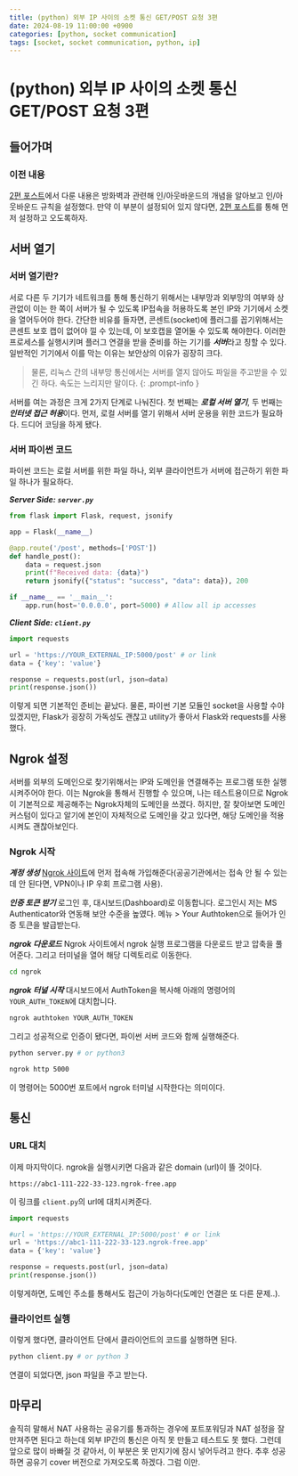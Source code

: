 ```yaml
---
title: (python) 외부 IP 사이의 소켓 통신 GET/POST 요청 3편
date: 2024-08-19 11:00:00 +0900
categories: [python, socket communication]
tags: [socket, socket communication, python, ip]
---
```

# (python) 외부 IP 사이의 소켓 통신 GET/POST 요청 3편

## 들어가며

### 이전 내용

[2편 포스트](../external-socket-comm-2/)에서 다룬 내용은 방화벽과 관련해 인/아웃바운드의 개념을 알아보고 인/아웃바운드 규칙을 설정했다. 만약 이 부분이 설정되어 있지 않다면, [2편 포스트](../external-socket-comm-2/)를 통해 먼저 설정하고 오도록하자.

## 서버 열기

### 서버 열기란?
서로 다른 두 기기가 네트워크를 통해 통신하기 위해서는 내부망과 외부망의 여부와 상관없이 이는 한 쪽이 서버가 될 수 있도록 IP접속을 허용하도록 본인 IP와 기기에서 소켓을 열어두어야 한다. 간단한 비유를 들자면, 콘센트(socket)에 플러그를 꼽기위해서는 콘센트 보호 캡이 없어야 낄 수 있는데, 이 보호캡을 열어둘 수 있도록 해야한다. 이러한 프로세스를 실행시키며 플러그 연결을 받을 준비를 하는 기기를 ***서버***라고 칭할 수 있다. 일반적인 기기에서 이를 막는 이유는 보안상의 이유가 굉장히 크다. 
> 물론, 리눅스 간의 내부망 통신에서는 서버를 열지 않아도 파일을 주고받을 수 있긴 하다. 속도는 느리지만 말이다.
{: .prompt-info }

서버를 여는 과정은 크게 2가지 단계로 나눠진다. 첫 번째는 ***로컬 서버 열기***, 두 번째는 ***인터넷 접근 허용***이다. 먼저, 로컬 서버를 열기 위해서 서버 운용을 위한 코드가 필요하다. 드디어 코딩을 하게 됐다. 

### 서버 파이썬 코드

파이썬 코드는 로컬 서버를 위한 파일 하나, 외부 클라이언트가 서버에 접근하기 위한 파일 하나가 필요하다. 

***Server Side: `server.py`*** 
```python
from flask import Flask, request, jsonify

app = Flask(__name__)

@app.route('/post', methods=['POST'])
def handle_post():
    data = request.json
    print(f"Received data: {data}")
    return jsonify({"status": "success", "data": data}), 200

if __name__ == '__main__':
    app.run(host='0.0.0.0', port=5000) # Allow all ip accesses
```

***Client Side: `client.py`*** 
```python
import requests

url = 'https://YOUR_EXTERNAL_IP:5000/post' # or link
data = {'key': 'value'}

response = requests.post(url, json=data)
print(response.json())
```
이렇게 되면 기본적인 준비는 끝났다. 물론, 파이썬 기본 모듈인 socket을 사용할 수야 있겠지만, Flask가 굉장히 가독성도 괜찮고 utility가 좋아서 Flask와 requests를 사용했다.

## Ngrok 설정
서버를 외부의 도메인으로 찾기위해서는 IP와 도메인을 연결해주는 프로그램 또한 실행시켜주어야 한다. 이는 Ngrok을 통해서 진행할 수 있으며, 나는 테스트용이므로 Ngrok이 기본적으로 제공해주는 Ngrok자체의 도메인을 쓰겠다. 하지만, 잘 찾아보면 도메인 커스텀이 있다고 알기에 본인이 자체적으로 도메인을 갖고 있다면, 해당 도메인을 적용시켜도 괜찮아보인다. 

### Ngrok 시작
***계정 생성***
[Ngrok 사이트](https://ngrok.com)에 먼저 접속해 가입해준다(공공기관에서는 접속 안 될 수 있는데 안 된다면, VPN이나 IP 우회 프로그램 사용).  

***인증 토큰 받기***
로그인 후, 대시보드(Dashboard)로 이동합니다. 로그인시 저는 MS Authenticator와 연동해 보안 수준을 높였다.  메뉴 > Your Authtoken으로 들어가 인증 토큰을 발급받는다.

***ngrok 다운로드***
Ngrok 사이트에서 ngrok 실행 프로그램을 다운로드 받고 압축을 풀어준다. 그리고 터미널을 열어 해당 디렉토리로 이동한다.
```bash
cd ngrok
```

***ngrok 터널 시작***
대시보드에서 AuthToken을 복사해 아래의 명령어의 `YOUR_AUTH_TOKEN`에 대치합니다.
```bash
ngrok authtoken YOUR_AUTH_TOKEN
```
그리고 성공적으로 인증이 됐다면, 파이썬 서버 코드와 함께 실행해준다.
```bash
python server.py # or python3
```
```bash
ngrok http 5000
```
이 명령어는 5000번 포트에서 ngrok 터미널 시작한다는 의미이다.


## 통신
### URL 대치
이제 마지막이다. ngrok을 실행시키면 다음과 같은 domain (url)이 뜰 것이다.
```
https://abc1-111-222-33-123.ngrok-free.app
```
이 링크를 `client.py`의 url에 대치시켜준다.
```python
import requests

#url = 'https://YOUR_EXTERNAL_IP:5000/post' # or link
url = 'https://abc1-111-222-33-123.ngrok-free.app'
data = {'key': 'value'}

response = requests.post(url, json=data)
print(response.json())
```
이렇게하면, 도메인 주소를 통해서도 접근이 가능하다(도메인 연결은 또 다른 문제..). 

### 클라이언트 실행
이렇게 했다면, 클라이언트 단에서 클라이언트의 코드를 실행하면 된다. 
```bash
python client.py # or python 3
```
연결이 되었다면, json 파일을 주고 받는다.


## 마무리
솔직히 말해서 NAT 사용하는 공유기를 통과하는 경우에 포트포워딩과 NAT 설정을 잘 만져주면 된다고 하는데 외부 IP간의 통신은 아직 못 만들고 테스트도 못 했다. 그런데 앞으로 많이 바빠질 것 같아서, 이 부분은 못 만지기에 잠시 넣어두려고 한다. 추후 성공하면 공유기 cover 버전으로 가져오도록 하겠다. 그럼 이만.